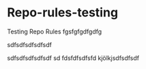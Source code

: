 # Repo-rules-testing
Testing Repo Rules
fgsfgfgdfgdfg


sdfsdfsdfsdfsdf 


sdfsdfsdfsdfsdf
sd fdsfdfsdfsfd kjölkjsdfsdfsdf
